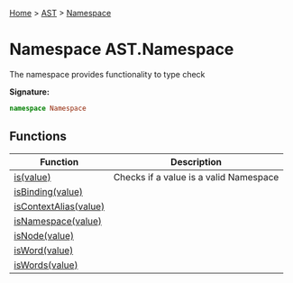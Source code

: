 [Home](../../../index.md) &gt; [AST](../../ast.md) &gt; [Namespace](./namespace.md)

# Namespace AST.Namespace

The namespace provides functionality to type check

<b>Signature:</b>

```typescript
namespace Namespace 
```

## Functions

|  Function | Description |
|  --- | --- |
|  [is(value)](./namespace/variables/is_1.md) | Checks if a value is a valid Namespace |
|  [isBinding(value)](./namespace/variables/isbinding_1.md) |  |
|  [isContextAlias(value)](./namespace/variables/iscontextalias_1.md) |  |
|  [isNamespace(value)](./namespace/variables/isnamespace_1.md) |  |
|  [isNode(value)](./namespace/variables/isnode_1.md) |  |
|  [isWord(value)](./namespace/variables/isword_1.md) |  |
|  [isWords(value)](./namespace/variables/iswords_1.md) |  |


